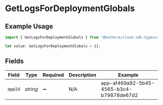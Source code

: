 # GetLogsForDeploymentGlobals

## Example Usage

```typescript
import { GetLogsForDeploymentGlobals } from "@hathora/cloud-sdk-typescript/models/operations";

let value: GetLogsForDeploymentGlobals = {};
```

## Fields

| Field                                    | Type                                     | Required                                 | Description                              | Example                                  |
| ---------------------------------------- | ---------------------------------------- | ---------------------------------------- | ---------------------------------------- | ---------------------------------------- |
| `appId`                                  | *string*                                 | :heavy_minus_sign:                       | N/A                                      | app-af469a92-5b45-4565-b3c4-b79878de67d2 |
